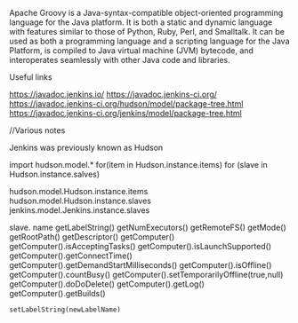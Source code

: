 Apache Groovy is a Java-syntax-compatible object-oriented programming language for the Java platform. 
It is both a static and dynamic language with features similar to those of Python, Ruby, Perl, and Smalltalk. 
It can be used as both a programming language and a scripting language for the Java Platform, 
is compiled to Java virtual machine (JVM) bytecode, and interoperates seamlessly with other Java code and libraries. 

Useful links

https://javadoc.jenkins.io/
https://javadoc.jenkins-ci.org/
https://javadoc.jenkins-ci.org/hudson/model/package-tree.html
https://javadoc.jenkins-ci.org/jenkins/model/package-tree.html






//Various notes

Jenkins was previously known as Hudson

import hudson.model.*
for(item in Hudson.instance.items)
for (slave in Hudson.instance.salves)


hudson.model.Hudson.instance.items
hudson.model.Hudson.instance.slaves
jenkins.model.Jenkins.instance.slaves



slave.	name
	getLabelString()
	getNumExecutors()
	getRemoteFS()
	getMode()
	getRootPath()
	getDescriptor()
	getComputer()
	getComputer().isAcceptingTasks()
	getComputer().isLaunchSupported()
	getComputer().getConnectTime()
	getComputer().getDemandStartMilliseconds()
	getComputer().isOffline()
	getComputer().countBusy()
	getComputer().setTemporarilyOffline(true,null)
	getComputer().doDoDelete()
	getComputer().getLog()
	getComputer().getBuilds()

	setLabelString(newLabelName)
